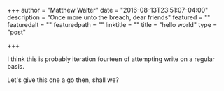 +++
author = "Matthew Walter"
date = "2016-08-13T23:51:07-04:00"
description = "Once more unto the breach, dear friends"
featured = ""
featuredalt = ""
featuredpath = ""
linktitle = ""
title = "hello world"
type = "post"

+++

I think this is probably iteration fourteen of attempting write on a regular basis.

Let's give this one a go then, shall we?
